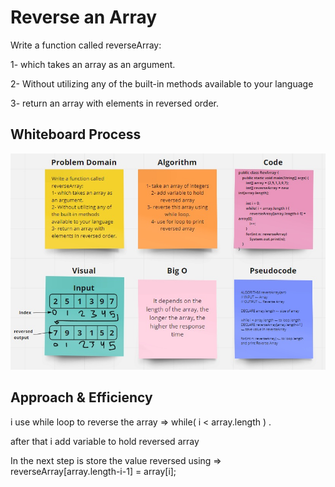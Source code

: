 # Reverse an Array

Write a function called reverseArray:

1- which takes an array as an argument.

2- Without utilizing any of the built-in methods available to your language

3- return an array with elements in reversed order.

## Whiteboard Process

![Reverse](ReverseArray.jpg)

## Approach & Efficiency

i use while loop to reverse the array => while( i < array.length ) .

after that i add variable to hold reversed array

In the next step is store the value reversed using => reverseArray[array.length-i-1] = array[i];